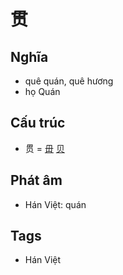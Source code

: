 # 贯

## Nghĩa

* quê quán, quê hương
* họ Quán

## Cấu trúc
* 贯 = [毌](毌.md) [贝](贝.md)

## Phát âm

* Hán Việt: quán

## Tags
* Hán Việt

<script>window.HANZI_FIELD='贯';</script>

